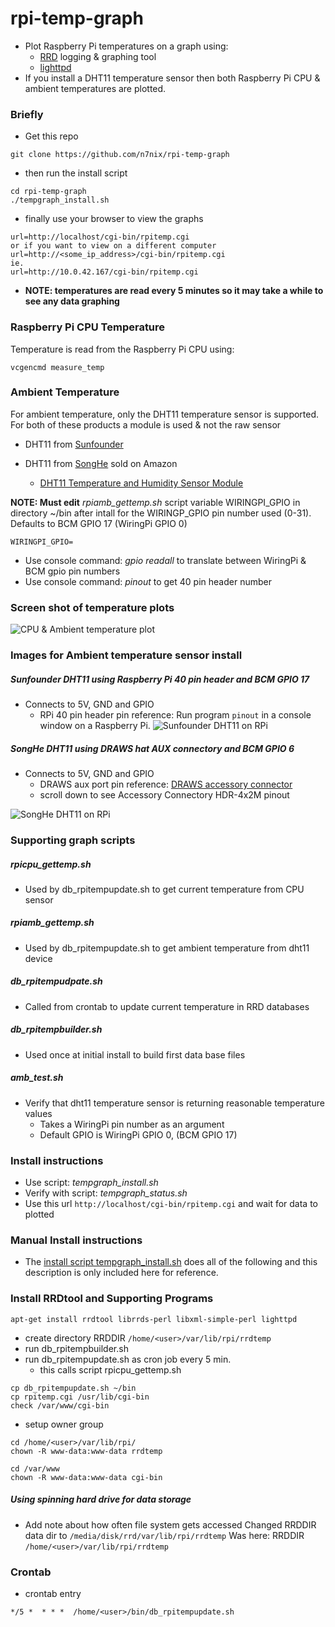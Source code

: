 # rpi-temp-graph
* Plot Raspberry Pi temperatures on a graph using:
  * [RRD](https://oss.oetiker.ch/rrdtool/) logging & graphing tool
  * [lighttpd](https://www.lighttpd.net/)
* If you install a DHT11 temperature sensor then both Raspberry Pi CPU &
ambient temperatures are plotted.

### Briefly
* Get this repo
```
git clone https://github.com/n7nix/rpi-temp-graph
```
* then run the install script
```
cd rpi-temp-graph
./tempgraph_install.sh
```
* finally use your browser to view the graphs
```
url=http://localhost/cgi-bin/rpitemp.cgi
or if you want to view on a different computer
url=http://<some_ip_address>/cgi-bin/rpitemp.cgi
ie.
url=http://10.0.42.167/cgi-bin/rpitemp.cgi
```
* **NOTE: temperatures are read every 5 minutes so it may take a while to see
any data graphing**

### Raspberry Pi CPU Temperature
Temperature is read from the Raspberry Pi CPU using:
```
vcgencmd measure_temp
```
### Ambient Temperature
For ambient temperature, only the DHT11 temperature sensor is
supported. For both of these products a module is used & not the raw
sensor

* DHT11 from [Sunfounder](https://www.sunfounder.com/humiture-sensor-module.html)

* DHT11 from [SongHe](https://www.amazon.com/gp/product/B07T7ZR7MS/ref=ppx_yo_dt_b_search_asin_title) sold on Amazon
  * [DHT11 Temperature and Humidity Sensor Module](https://quartzcomponents.com/products/dht11-temperature-humidity-sensor-module)

**NOTE: Must edit** _rpiamb_gettemp.sh_ script variable WIRINGPI_GPIO in
directory ~/bin after intall for the WIRINGP_GPIO pin number used
(0-31). Defaults to BCM GPIO 17 (WiringPi GPIO 0)
```
WIRINGPI_GPIO=
```
* Use console command:  _gpio readall_ to translate between WiringPi & BCM gpio pin numbers
* Use console command:  _pinout_ to get 40 pin header number


### Screen shot of temperature plots

![CPU & Ambient temperature plot](/images/rpitemp.cgi-1366x768.png)

### Images for Ambient temperature sensor install

##### Sunfounder DHT11 using Raspberry Pi 40 pin header and BCM GPIO 17
* Connects to 5V, GND and GPIO
  * RPi 40 pin header pin reference: Run program ```pinout``` in a console window on a
  Raspberry Pi.
![Sunfounder DHT11 on RPi](/images/img_2633_resize.jpg)

##### SongHe DHT11 using DRAWS hat AUX connectory and BCM GPIO 6

* Connects to 5V, GND and GPIO
  * DRAWS aux port pin reference: [DRAWS accessory
  connector](http://nwdigitalradio.com/wp-content/uploads/2020/08/DRAWSBrochure.pdf)
  - scroll down to see Accessory Connectory HDR-4x2M pinout

![SongHe DHT11 on RPi](/images/img_2630_resize.jpg)


### Supporting graph scripts

##### rpicpu_gettemp.sh
* Used by db_rpitempupdate.sh to get current temperature from CPU sensor
##### rpiamb_gettemp.sh
* Used by db_rpitempupdate.sh to get ambient temperature from dht11 device
##### db_rpitempudpate.sh
* Called from crontab to update current temperature in RRD databases
##### db_rpitempbuilder.sh
* Used once at initial install to build first data base files
##### amb_test.sh
* Verify that dht11 temperature sensor is returning reasonable
temperature values
  * Takes a WiringPi pin number as an argument
  * Default GPIO is WiringPi GPIO 0, (BCM GPIO 17)

### Install instructions
* Use script: _tempgraph_install.sh_
* Verify with script: _tempgraph_status.sh_
* Use this url ```http://localhost/cgi-bin/rpitemp.cgi```
and wait for data to plotted

### Manual Install instructions

* The [install script tempgraph_install.sh](https://github.com/n7nix/rpi-temp-graph/blob/master/tempgraph_install.sh)
does all of the following and this description is only included here for reference.

### Install RRDtool and Supporting Programs

```
apt-get install rrdtool librrds-perl libxml-simple-perl lighttpd
```

* create directory RRDDIR ```/home/<user>/var/lib/rpi/rrdtemp```
* run db_rpitempbuilder.sh
* run db_rpitempupdate.sh as cron job every 5 min.
  * this calls script rpicpu_gettemp.sh

```
cp db_rpitempupdate.sh ~/bin
cp rpitemp.cgi /usr/lib/cgi-bin
check /var/www/cgi-bin
```
* setup owner group

```
cd /home/<user>/var/lib/rpi/
chown -R www-data:www-data rrdtemp
```

```
cd /var/www
chown -R www-data:www-data cgi-bin
```

##### Using spinning hard drive for data storage
* Add note about how often file system gets accessed
Changed RRDDIR data dir to ```/media/disk/rrd/var/lib/rpi/rrdtemp```
Was here: RRDDIR ```/home/<user>/var/lib/rpi/rrdtemp```

### Crontab

* crontab entry
```
*/5 *  * * *  /home/<user>/bin/db_rpitempupdate.sh
```
